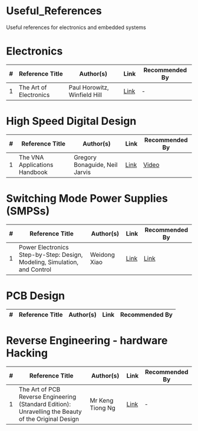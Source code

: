 # Useful_References
Useful references for electronics and embedded systems

# Electronics
| # | Reference Title | Author(s) | Link | Recommended By |
| - | --------------- | --------- | ---- | -------------- |
| 1 | The Art of Electronics | Paul Horowitz, Winfield Hill | [Link](https://www.amazon.com/Art-Electronics-Paul-Horowitz/dp/0521809266) | - |

# High Speed Digital Design
| # | Reference Title | Author(s) | Link | Recommended By |
| - | --------------- | --------- | ---- | -------------- |
| 1 | The VNA Applications Handbook  | Gregory Bonaguide, Neil Jarvis  | [Link](https://books.google.com.eg/books?id=_VyzDwAAQBAJ&lpg=PA152&dq=The%20VNA%20Applications%20Handbook&pg=PP1#v=onepage&q=The%20VNA%20Applications%20Handbook&f=false) | [Video](https://www.youtube.com/watch?v=G4eLcTC4Ako) |

# Switching Mode Power Supplies (SMPSs)
| # | Reference Title | Author(s) | Link | Recommended By |
| - | --------------- | --------- | ---- | -------------- |
| 1 | Power Electronics Step-by-Step: Design, Modeling, Simulation, and Control | Weidong Xiao | [Link](https://books.google.com.eg/books?id=b00TEAAAQBAJ) | [Link](https://www.youtube.com/watch?v=k9tx88upmdU) |

# PCB Design
| # | Reference Title | Author(s) | Link | Recommended By |
| - | --------------- | --------- | ---- | -------------- |

# Reverse Engineering - hardware Hacking
| # | Reference Title | Author(s) | Link | Recommended By |
| - | --------------- | --------- | ---- | -------------- |
| 1 | The Art of PCB Reverse Engineering (Standard Edition): Unravelling the Beauty of the Original Design | Mr Keng Tiong Ng | [Link](https://www.amazon.com/gp/product/151880053X/) | - |

